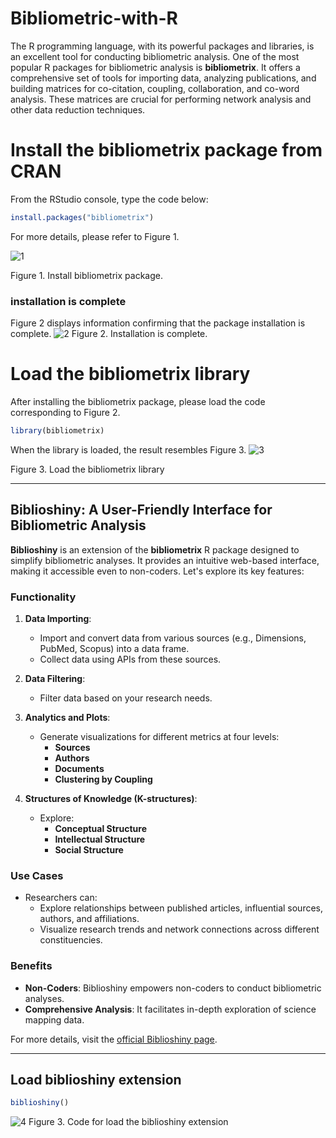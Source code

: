 # Bibliometric-with-R

The R programming language, with its powerful packages and libraries, is an excellent tool for conducting bibliometric analysis. One of the most popular R packages for bibliometric analysis is <b>bibliometrix</b>. It offers a comprehensive set of tools for importing data, analyzing publications, and building matrices for co-citation, coupling, collaboration, and co-word analysis. These matrices are crucial for performing network analysis and other data reduction techniques.

# Install the bibliometrix package from CRAN
From the RStudio console, type the code below:
``` r
install.packages("bibliometrix")
```

For more details, please refer to Figure 1.

![1](https://github.com/aprijunaidi/bibliometrix-with-R/assets/7279471/aef9653d-1290-4a0b-b021-7f1998c79570)

Figure 1. Install bibliometrix package.

### installation is complete
Figure 2 displays information confirming that the package installation is complete.
![2](https://github.com/aprijunaidi/bibliometrix-with-R/assets/7279471/8c70f2cc-027d-4547-bbf2-d96d06fb55d7)
Figure 2. Installation is complete.

# Load the bibliometrix library
After installing the bibliometrix package, please load the code corresponding to Figure 2.
``` r
library(bibliometrix)
```

When the library is loaded, the result resembles Figure 3.
![3](https://github.com/aprijunaidi/bibliometrix-with-R/assets/7279471/ce279e41-dc30-4614-b0fa-3719f6e83418)

Figure 3. Load the bibliometrix library

---

## Biblioshiny: A User-Friendly Interface for Bibliometric Analysis

**Biblioshiny** is an extension of the **bibliometrix** R package designed to simplify bibliometric analyses. It provides an intuitive web-based interface, making it accessible even to non-coders. Let's explore its key features:

### Functionality

1. **Data Importing**:
   - Import and convert data from various sources (e.g., Dimensions, PubMed, Scopus) into a data frame.
   - Collect data using APIs from these sources.

2. **Data Filtering**:
   - Filter data based on your research needs.

3. **Analytics and Plots**:
   - Generate visualizations for different metrics at four levels:
     - **Sources**
     - **Authors**
     - **Documents**
     - **Clustering by Coupling**

4. **Structures of Knowledge (K-structures)**:
   - Explore:
     - **Conceptual Structure**
     - **Intellectual Structure**
     - **Social Structure**

### Use Cases

- Researchers can:
  - Explore relationships between published articles, influential sources, authors, and affiliations.
  - Visualize research trends and network connections across different constituencies.

### Benefits

- **Non-Coders**: Biblioshiny empowers non-coders to conduct bibliometric analyses.
- **Comprehensive Analysis**: It facilitates in-depth exploration of science mapping data.

For more details, visit the [official Biblioshiny page](https://www.bibliometrix.org/home/index.php/layout/biblioshiny).

---

## Load biblioshiny extension 

``` r
biblioshiny()
```

![4](https://github.com/aprijunaidi/bibliometrix-with-R/assets/7279471/970ccea7-a6ce-40cb-866c-309bf4b864a3)
Figure 3. Code for load the biblioshiny extension
